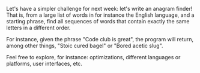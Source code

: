 Let's have a simpler challenge for next week: let's write an anagram finder! That is, from a large list of words in for instance the English language, and a starting phrase, find all sequences of words that contain exactly the same letters in a different order.

For instance, given the phrase "Code club is great", the program will return, among other things, "Stoic cured bagel" or "Bored acetic slug".

Feel free to explore, for instance: optimizations, different languages or platforms, user interfaces, etc.
